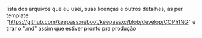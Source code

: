 lista dos arquivos que eu usei, suas licenças e outros detalhes, as per template "https://github.com/keepassxreboot/keepassxc/blob/develop/COPYING" e tirar o ".md" assim que estiver pronto pra produção
